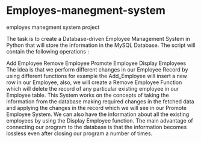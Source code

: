 # Employes-manegment-system

employes manegment system project

The task is to create a Database-driven Employee Management System in Python that will store the information in the MySQL Database. The script will contain the following operations :

Add Employee
Remove Employee
Promote Employee
Display Employees
The idea is that we perform different changes in our Employee Record by using different functions for example the Add_Employee will insert a new row in our Employee, also, we will create a Remove Employee Function which will delete the record of any particular existing employee in our Employee table. This System works on the concepts of taking the information from the database making required changes in the fetched data and applying the changes in the record which we will see in our Promote Employee System. We can also have the information about all the existing employees by using the Display Employee function. The main advantage of connecting our program to the database is that the information becomes lossless even after closing our program a number of times.
